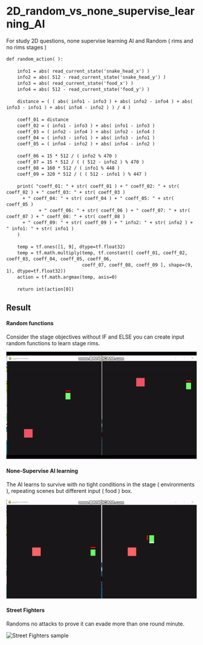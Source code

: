 # 2D_random_vs_none_supervise_learning_AI
For study 2D questions, none supervise learning AI and Random ( rims and no rims stages )


```
def random_action( ): 
	
	info1 = abs( read_current_state('snake_head_x') )
	info2 = abs( 512 - read_current_state('snake_head_y') )
	info3 = abs( read_current_state('food_x') )
	info4 = abs( 512 - read_current_state('food_y') )
	
	distance = ( ( abs( info1 - info3 ) + abs( info2 - info4 ) + abs( info3 - info1 ) + abs( info4 - info2 ) ) / 4 )

	coeff_01 = distance
	coeff_02 = ( info1 - info3 ) + abs( info1 - info3 )
	coeff_03 = ( info2 - info4 ) + abs( info2 - info4 )
	coeff_04 = ( info3 - info1 ) + abs( info3 - info1 )
	coeff_05 = ( info4 - info2 ) + abs( info4 - info2 )
	
	coeff_06 = 15 * 512 / ( info2 % 470 )
	coeff_07 = 15 * 512 / ( ( 512 - info2 ) % 470 )
	coeff_08 = 160 * 512 / ( info1 % 448 )
	coeff_09 = 320 * 512 / ( ( 512 - info1 ) % 447 )
	
	print( "coeff_01: " + str( coeff_01 ) + " coeff_02: " + str( coeff_02 ) + " coeff_03: " + str( coeff_03 ) 
      + " coeff_04: " + str( coeff_04 ) + " coeff_05: " + str( coeff_05 ) 
			+ " coeff_06: " + str( coeff_06 ) + " coeff_07: " + str( coeff_07 ) + " coeff_08: " + str( coeff_08 ) 
      + " coeff_09: " + str( coeff_09 ) + " info2: " + str( info2 ) + " info1: " + str( info1 )
	)
	
	temp = tf.ones([1, 9], dtype=tf.float32)
	temp = tf.math.multiply(temp, tf.constant([ coeff_01, coeff_02, coeff_03, coeff_04, coeff_05, coeff_06, 
                            coeff_07, coeff_08, coeff_09 ], shape=(9, 1), dtype=tf.float32))
	action = tf.math.argmax(temp, axis=0)

	return int(action[0])
```

## Result ##

#### Random functions ####

Consider the stage objectives without IF and ELSE you can create input random functions to learn stage rims. 

![Stage explore](https://github.com/jkaewprateep/2D_random_vs_none_supervise_learning_AI/blob/main/Snake_stage_rims_start_learn_01.mp4.gif?raw=true "Stage explore")

#### None-Supervise AI learning ####

The AI learns to survive with no tight conditions in the stage ( environments ), repeating scenes but different input ( food ) box.

![Snake AI vs Random](https://github.com/jkaewprateep/2D_random_vs_none_supervise_learning_AI/blob/main/Snank_AI_vs_Random_1_hour.mp4.gif?raw=true "Snake AI vs Random")

#### Street Fighters ####

Randoms no attacks to prove it can evade more than one round minute.

![Street Fighters sample](https://github.com/jkaewprateep/2D_random_vs_none_supervise_learning_AI/blob/main/Street%20Fighters%20as%20sample.gif?raw=true "Street Fighters sample")
